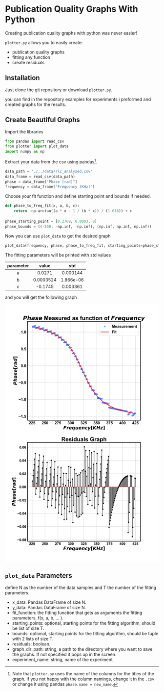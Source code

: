 # Publication Quality Graphs With Python
Creating publication quality graphs with python was never easier!

`plotter.py` allows you to easily create:
- publication quality graphs
- fitting any function
- create residuals


## Installation
Just clone the git repository or download `plotter.py`.

you can find in the repository examples for experiments i preformed and created graphs for the results.

## Create Beautiful Graphs
Import the libraries
```python
from pandas import read_csv
from plotter import plot_data
import numpy as np
```

Extract your data from the csv using pandas[^1]. 

```python
data_path = './../data/rlc_analyzed.csv'
data_frame = read_csv(data_path)
phase = data_frame["Phase [rad]"]
frequency = data_frame["Frequency [KHz]"]
```
[^1]: Note that `plotter.py` uses the name of the columns for the titles of the graph. If you not happy with the column namings,
change it in the `.csv` or change it using pandas `phase.name = new_name`.

Choose your fit function and define starting point and bounds if needed.
```python
def phase_to_freq_fit(x, a, b, c):
    return -np.arctan((a * x - 1 / (b * x)) / (1.618)) + c

phase_starting_point = [0.2769, 0.0003, 0]
phase_bounds = ((-100, -np.inf, -np.inf), (np.inf, np.inf, np.inf))
```

Now you can use `plot_data` to get the desired graph
```python
plot_data(frequency, phase, phase_to_freq_fit, starting_points=phase_starting_point, bounds=phase_starting_bounds, residuals=True, save=False)
```
The fitting parameters will be printed with std values

| parameter |   value   |    std    |
|:---------:|:---------:|:---------:|
|     a     |  0.0271   | 0.000144  |
|     b     | 0.0003524 | 1.866e-06 |
|     c     |  -0.1745  | 0.003361  |

and you will get the following graph

![alt text](https://github.com/MajoRoth/plotter/blob/main/graphs/rlc%20-%20Phase%20%5Brad%5D%20as%20function%20of%20Frequency%20%5BKHz%5D.png "Graph")

## `plot_data` Parameters
define N as the number of the data samples and T the number of the fitting parameters.
- x_data: Pandas DataFrame of size N.
- y_data: Pandas DataFrame of size N.
- fit_function: the fitting function that gets as arguments the fitting parameters, f(x, a, b, ... ).
- starting_points: optional, starting points for the fitting algorithm, should be list of size T.
- bounds: optional, starting points for the fitting algorithm, should be tuple with 2 lists of size T.
- residuals: boolean.
- graph_dir_path: string, a path to the directory where you want to save the graphs. If not specified it pops up in the screen.
- experiment_name: string, name of the experiment




